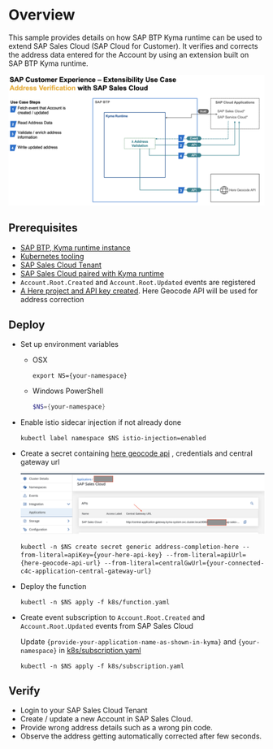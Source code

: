 # Overview

This sample provides details on how  SAP BTP Kyma runtime can be used to extend SAP Sales Cloud (SAP Cloud for Customer).
It verifies and corrects the address data entered for the Account by using an extension built on SAP BTP Kyma runtime.

![flow](assets/flow-diagram.png)

## Prerequisites

* [SAP BTP, Kyma runtime instance](../../prerequisites/#kyma)
* [Kubernetes tooling](../../prerequisites/#kubernetes)
* [SAP Sales Cloud Tenant](https://help.sap.com/learning-journeys/04f41f184f684b84b3d8ab0b4d7c4b18)
* [SAP Sales Cloud paired with Kyma runtime](https://help.sap.com/viewer/d5fec61c279741048109d851d4d3d1ad/1908/en-US/a84a5e9266264af8ac32fe627de10bd7.html)
* `Account.Root.Created` and `Account.Root.Updated` events are registered
* [A Here project and API key created](https://developer.here.com/). Here Geocode API will be used for address correction

## Deploy

* Set up environment variables

  * OSX

    ```shell script
    export NS={your-namespace}
    ```

  * Windows PowerShell

    ```powershell
    $NS={your-namespace}
    ```

* Enable istio sidecar injection if not already done

   ```shell script
   kubectl label namespace $NS istio-injection=enabled
   ```

* Create a secret containing [here geocode api](https://developer.here.com/documentation/geocoding-search-api/dev_guide/topics/endpoint-geocode-brief.html) , credentials and central gateway url

   ![central-gw-url](assets/central-gw-url.png)

   ```shell script
   kubectl -n $NS create secret generic address-completion-here --from-literal=apiKey={your-here-api-key} --from-literal=apiUrl={here-geocode-api-url} --from-literal=centralGwUrl={your-connected-c4c-application-central-gateway-url}
   ```

* Deploy the function

   ```shell script
   kubectl -n $NS apply -f k8s/function.yaml
   ```

* Create event subscription to `Account.Root.Created` and `Account.Root.Updated` events from SAP Sales Cloud

   Update `{provide-your-application-name-as-shown-in-kyma}` and `{your-namespace}` in [k8s/subscription.yaml](k8s/subscription.yaml)

   ```shell script
   kubectl -n $NS apply -f k8s/subscription.yaml
   ```

## Verify

* Login to your SAP Sales Cloud Tenant
* Create / update a new Account in SAP Sales Cloud.
* Provide wrong address details such as a wrong pin code.
* Observe the address getting automatically corrected after few seconds.
